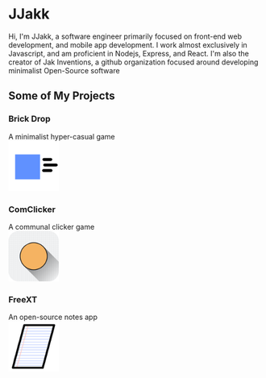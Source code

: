 # JJakk
Hi, I'm JJakk, a software engineer primarily focused on front-end web development, and mobile app development.  I work almost exclusively in Javascript, and am proficient in Nodejs, Express, and React.  I'm also the creator of Jak Inventions, a github organization focused around developing minimalist Open-Source software
## Some of My Projects
### Brick Drop
A minimalist hyper-casual game
<br/>
<img alt='Brick Drop' src='./brick-drop-icon.png' width='100' height='100'/>
### ComClicker
A communal clicker game
<br/>
<img alt='ComClicker' src='./comclicker-icon.png' width='100' height='100'/>
### FreeXT
An open-source notes app
<br/>
<img alt='FreeXT' src='./freext-icon.png' width='100' height='100'/>
